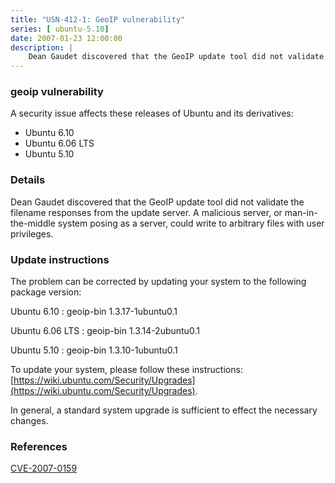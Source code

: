 ```yaml
---
title: "USN-412-1: GeoIP vulnerability"
series: [ ubuntu-5.10]
date: 2007-01-23 12:00:00
description: |
    Dean Gaudet discovered that the GeoIP update tool did not validate the  filename responses from the update server.  A malicious server, or  man-in-the-middle system posing as a server, could write to arbitrary  files with user privileges.
--- 
```

 
### geoip vulnerability

A security issue affects these releases of Ubuntu and its derivatives:

* Ubuntu 6.10
* Ubuntu 6.06 LTS
* Ubuntu 5.10

### Details

Dean Gaudet discovered that the GeoIP update tool did not validate the filename responses from the update server. A malicious server, or man-in-the-middle system posing as a server, could write to arbitrary files with user privileges.

### Update instructions

The problem can be corrected by updating your system to the following package version:

Ubuntu 6.10
 : geoip-bin <span>1.3.17-1ubuntu0.1</span>

Ubuntu 6.06 LTS
 : geoip-bin <span>1.3.14-2ubuntu0.1</span>

Ubuntu 5.10
 : geoip-bin <span>1.3.10-1ubuntu0.1</span>

To update your system, please follow these instructions: [https://wiki.ubuntu.com/Security/Upgrades](https://wiki.ubuntu.com/Security/Upgrades).

In general, a standard system upgrade is sufficient to effect the necessary changes.

### References

 [CVE-2007-0159](http://people.ubuntu.com/~ubuntu-security/cve/CVE-2007-0159)
 
